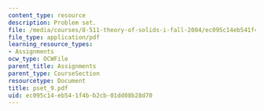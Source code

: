 ```yaml
---
content_type: resource
description: Problem set.
file: /media/courses/8-511-theory-of-solids-i-fall-2004/ec095c14eb541f4bb2cb01dd08b28d70_pset_9.pdf
file_type: application/pdf
learning_resource_types:
- Assignments
ocw_type: OCWFile
parent_title: Assignments
parent_type: CourseSection
resourcetype: Document
title: pset_9.pdf
uid: ec095c14-eb54-1f4b-b2cb-01dd08b28d70
---
```

